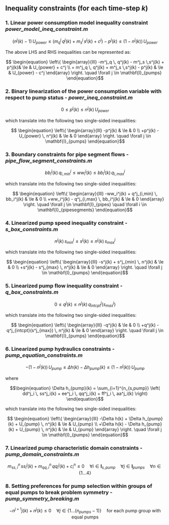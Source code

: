 ## Inequality constraints (for each time-step $k$)

### 1. Linear power consumption model inequality constraint *power_model_ineq_constraint.m*
```math
    \begin{equation}
    (n^j(k)-1) \, U_{power} \le \left( m^j_q \, q^j(k) + m^j_s \,s^j(k) + c^j \right) - p^j(k) \le (1-n^j(k)) \, U_{power}
    \end{equation}
```
The above LHS and RHS inequalities can be represented as:
```math
    \begin{equation}
        \left\{
            \begin{array}{lll}
                -m^j_q \, q^j(k) - m^j_s \,s^j(k) + p^j(k)& \le & U_{power} + c^j \\
                + m^j_q \, q^j(k) + m^j_s \,s^j(k) - p^j(k) & \le & U_{power} - c^j
            \end{array}
        \right. \quad \forall j \in \mathbf{I}_{pumps}
    \end{equation}
```
### 2. Binary linearization of the power consumption variable with respect to pump status - *power_ineq_constraint.m*
```math
\begin{equation}
 0 \le p^j(k) \le n^j(k) \, U_{power}
\end{equation}
```
which translate into the following two single-sided inequalities:
```math
    \begin{equation}
        \left\{
            \begin{array}{lll}
                -p^j(k) & \le & 0 \\
                +p^j(k) - U_{power} \, n^j(k) & \le & 0
            \end{array}
        \right. \quad \forall j \in \mathbf{I}_{pumps}
    \end{equation}
```
### 3. Boundary constraints for pipe segment flows - *pipe_flow_segment_constraints.m*
```math
\begin{equation}
 bb_i^j(k) \, q^j_{i,min} \le ww_i^j(k) \le bb_i^j(k) \, q^j_{i,max}
\end{equation}
```
which translate into the following two single-sided inequalities:
```math
    \begin{equation}
        \left\{
            \begin{array}{lll}
                -ww_i^j(k) +  q^j_{i,min} \, bb_i^j(k) & \le & 0 \\
                +ww_i^j(k) -  q^j_{i,max} \, bb_i^j(k) & \le & 0
            \end{array}
        \right. \quad \forall j \in \mathbf{I}_{pipes} \quad \forall i \in \mathbf{I}_{pipesegments}
    \end{equation}
```
### 4. Linearized pump speed inequality constraint - *s_box_constraints.m*
```math
\begin{equation}
 n^j(k) \, s^j_{min} \le s^j(k) \le n^j(k) \, s^j_{max}
\end{equation}
```
which translate into the following two single-sided inequalities:
```math
    \begin{equation}
        \left\{
            \begin{array}{lll}
               -s^j(k) + s^j_{min} \, n^j(k) & \le & 0 \\
               +s^j(k) - s^j_{max} \, n^j(k)  & \le & 0
            \end{array}
        \right. \quad \forall j \in \mathbf{I}_{pumps}
    \end{equation}
```
### 5. Linearized pump flow inequality constraint - *q_box_constraints.m*
```math
\begin{equation}
 0 \le q^j(k) \le n^j(k) \, q^j_{intcpt}(s^j_{max})
\end{equation}
```
which translate into the following two single-sided inequalities:
```math
    \begin{equation}
        \left\{
            \begin{array}{lll}
               -q^j(k) & \le & 0 \\
               +q^j(k) - q^j_{intcpt}(s^j_{max}) \, n^j(k)  & \le & 0
            \end{array}
        \right. \quad \forall j \in \mathbf{I}_{pumps}
    \end{equation}
```
### 6. Linearized pump hydraulics constraints - *pump_equation_constraints.m*
```math
\begin{equation}
 -(1-n^j(k)) \, U_{pump} \le \Delta h(k) - \Delta h_{pump}(k) \le (1-n^j(k)) \, U_{pump}
\end{equation}
```
where
```math
\begin{equation}
 \Delta h_{pump}(k) = \sum_{i=1}^{n_{s,pump}} \left( dd^j_i \, ss^j_i(k) + ee^j_i \, qq^j_i(k) + ff^j_i \, aa^j_i(k) \right)
\end{equation}
```
which translate into the following two single-sided inequalities:
```math
    \begin{equation}
        \left\{
            \begin{array}{lll}
               -\Delta h(k) + \Delta h_{pump}(k) + U_{pump} \, n^j(k) & \le & U_{pump} \\
               +\Delta h(k) - \Delta h_{pump}(k) + U_{pump} \, n^j(k) & \le & U_{pump}
            \end{array}
        \right. \quad \forall j \in \mathbf{I}_{pumps}
    \end{equation}
```
### 7. Linearized pump characteristic domain constraints - *pump_domain_constraints.m*
```math
\begin{equation}
 m_{ss,i}^n \, ss_i^j(k) + m_{qq,i}^n \, qq_i^j(k) + c_i^n \le 0 \quad \forall i \in \mathbf{I}_{s,pump} \quad \forall j \in \mathbf{I}_{pumps} \quad \forall n \in \{1 \ldots 4\}
\end{equation}
```

### 8. Setting preferences for pump selection within groups of equal pumps to break problem symmetry - *pump_symmetry_breaking.m*
```math
\begin{equation}
 -n^{j+1}j(k) + n^j(k) \le 0 \quad \forall j \in \{1 \ldots (n_{pumps}-1)\} \quad \textrm{for each pump group with equal pumps}
\end{equation}
```
